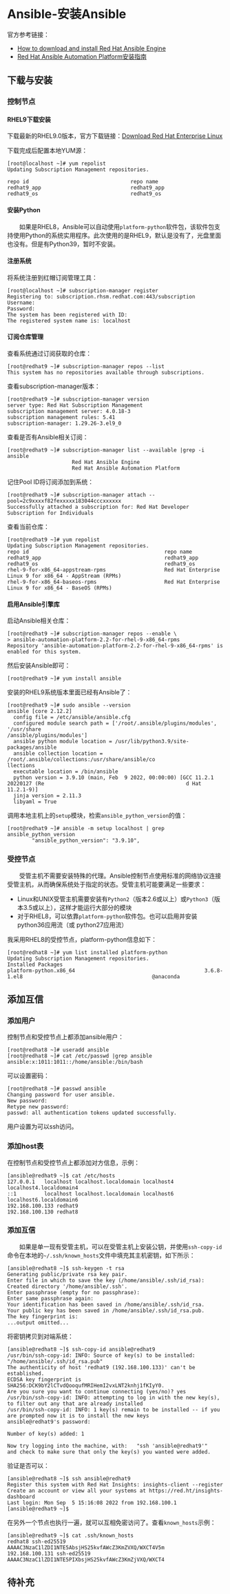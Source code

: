 # Ansible-安装Ansible
官方参考链接：
- [How to download and install Red Hat Ansible Engine](https://access.redhat.com/articles/3174981)
- [Red Hat Ansible Automation Platform安装指南](https://access.redhat.com/documentation/zh-cn/red_hat_ansible_automation_platform/2.2/html/red_hat_ansible_automation_platform_installation_guide/index)

## 下载与安装
### 控制节点
#### RHEL9下载安装
下载最新的RHEL9.0版本，官方下载链接：[Download Red Hat Enterprise Linux](https://developers.redhat.com/products/rhel/download)

下载完成后配置本地YUM源：
```
[root@localhost ~]# yum repolist
Updating Subscription Management repositories.

repo id                                 repo name
redhat9_app                             redhat9_app
redhat9_os                              redhat9_os
```
#### 安装Python
&#8195;&#8195;如果是RHEL8，Ansible可以自动使用`platform-python`软件包，该软件包支持使用Python的系统实用程序。此次使用的是RHEL9，默认是没有了，光盘里面也没有。但是有Python39，暂时不安装。
#### 注册系统
将系统注册到红帽订阅管理工具：
```
[root@localhost ~]# subscription-manager register
Registering to: subscription.rhsm.redhat.com:443/subscription
Username: 
Password:
The system has been registered with ID: 
The registered system name is: localhost
```
#### 订阅仓库管理
查看系统通过订阅获取的仓库：
```
[root@redhat9 ~]# subscription-manager repos --list
This system has no repositories available through subscriptions.
```
查看subscription-manager版本：
```
[root@redhat9 ~]# subscription-manager version
server type: Red Hat Subscription Management
subscription management server: 4.0.18-3
subscription management rules: 5.41
subscription-manager: 1.29.26-3.el9_0
```
查看是否有Ansible相关订阅：
```
[root@redhat9 ~]# subscription-manager list --available |grep -i ansible
                     Red Hat Ansible Engine
                     Red Hat Ansible Automation Platform
```
记住Pool ID将订阅添加到系统：
```
[root@redhat9 ~]# subscription-manager attach --pool=2c9xxxxf82fexxxxx183044cccxxxxxx
Successfully attached a subscription for: Red Hat Developer Subscription for Individuals
```
查看当前仓库：
```
[root@redhat9 ~]# yum repolist
Updating Subscription Management repositories.
repo id                                            repo name
redhat9_app                                        redhat9_app
redhat9_os                                         redhat9_os
rhel-9-for-x86_64-appstream-rpms                   Red Hat Enterprise Linux 9 for x86_64 - AppStream (RPMs)
rhel-9-for-x86_64-baseos-rpms                      Red Hat Enterprise Linux 9 for x86_64 - BaseOS (RPMs)
```
#### 启用Ansible引擎库
启动Ansible相关仓库：
```
[root@redhat9 ~]# subscription-manager repos --enable \
> ansible-automation-platform-2.2-for-rhel-9-x86_64-rpms
Repository 'ansible-automation-platform-2.2-for-rhel-9-x86_64-rpms' is enabled for this system.
```
然后安装Ansible即可：
```
[root@redhat9 ~]# yum install ansible
```
安装的RHEL9系统版本里面已经有Ansible了：
```
[root@redhat9 ~]# sudo ansible --version
ansible [core 2.12.2]
  config file = /etc/ansible/ansible.cfg
  configured module search path = ['/root/.ansible/plugins/modules', '/usr/share                                              /ansible/plugins/modules']
  ansible python module location = /usr/lib/python3.9/site-packages/ansible
  ansible collection location = /root/.ansible/collections:/usr/share/ansible/co                                              llections
  executable location = /bin/ansible
  python version = 3.9.10 (main, Feb  9 2022, 00:00:00) [GCC 11.2.1 20220127 (Re                                              d Hat 11.2.1-9)]
  jinja version = 2.11.3
  libyaml = True
```
调用本地主机上的`setup`模块，检索`ansible_python_version`的值：
```
[root@redhat9 ~]# ansible -m setup localhost | grep ansible_python_version
        "ansible_python_version": "3.9.10",
```
### 受控节点
&#8195;&#8195;受管主机不需要安装特殊的代理。Ansible控制节点使用标准的网络协议连接受管主机，从而确保系统处于指定的状态。受管主机可能要满足一些要求：
- Linux和UNIX受管主机需要安装有`Python2`（版本2.6或以上）或`Python3`（版本3.5或以上），这样才能运行大部分的模块
- 对于RHEL8，可以依靠`platform-python`软件包。也可以启用并安装python36应用流（或 python27应用流）

我采用RHEL8的受控节点，platform-python信息如下：
```
[root@redhat8 ~]# yum list installed platform-python
Updating Subscription Management repositories.
Installed Packages
platform-python.x86_64                                          3.6.8-1.el8                                          @anaconda
```
## 添加互信
### 添加用户
控制节点和受控节点上都添加ansible用户：
```
[root@redhat8 ~]# useradd ansible
[root@redhat8 ~]# cat /etc/passwd |grep ansible
ansible:x:1011:1011::/home/ansible:/bin/bash
```
可以设置密码：
```
[root@redhat8 ~]# passwd ansible
Changing password for user ansible.
New password:
Retype new password:
passwd: all authentication tokens updated successfully.
```
用户设置为可以ssh访问。
### 添加host表
在控制节点和受控节点上都添加对方信息，示例：
```
[ansible@redhat9 ~]$ cat /etc/hosts
127.0.0.1   localhost localhost.localdomain localhost4 localhost4.localdomain4
::1         localhost localhost.localdomain localhost6 localhost6.localdomain6
192.168.100.133 redhat9
192.168.100.130 redhat8
```
### 添加互信
&#8195;&#8195;如果是单一现有受管主机，可以在受管主机上安装公钥，并使用`ssh-copy-id`命令在本地的`~/.ssh/known_hosts`文件中填充其主机密钥，如下所示：
```
[ansible@redhat8 ~]$ ssh-keygen -t rsa
Generating public/private rsa key pair.
Enter file in which to save the key (/home/ansible/.ssh/id_rsa):
Created directory '/home/ansible/.ssh'.
Enter passphrase (empty for no passphrase):
Enter same passphrase again:
Your identification has been saved in /home/ansible/.ssh/id_rsa.
Your public key has been saved in /home/ansible/.ssh/id_rsa.pub.
The key fingerprint is:
...output omitted...
```
将密钥拷贝到对端系统：
```
[ansible@redhat8 ~]$ ssh-copy-id ansible@redhat9
/usr/bin/ssh-copy-id: INFO: Source of key(s) to be installed: "/home/ansible/.ssh/id_rsa.pub"
The authenticity of host 'redhat9 (192.168.100.133)' can't be established.
ECDSA key fingerprint is SHA256:DCK9bY2lCTvdQooqufMRIHemI2vxLNT2knhj1fKIyY0.
Are you sure you want to continue connecting (yes/no)? yes
/usr/bin/ssh-copy-id: INFO: attempting to log in with the new key(s), to filter out any that are already installed
/usr/bin/ssh-copy-id: INFO: 1 key(s) remain to be installed -- if you are prompted now it is to install the new keys
ansible@redhat9's password:

Number of key(s) added: 1

Now try logging into the machine, with:   "ssh 'ansible@redhat9'"
and check to make sure that only the key(s) you wanted were added.
```
验证是否可以：
```
[ansible@redhat8 ~]$ ssh ansible@redhat9
Register this system with Red Hat Insights: insights-client --register
Create an account or view all your systems at https://red.ht/insights-dashboard
Last login: Mon Sep  5 15:16:08 2022 from 192.168.100.1
[ansible@redhat9 ~]$ 
```
在另外一个节点也执行一遍，就可以互相免密访问了。查看`known_hosts`示例：
```
[ansible@redhat9 ~]$ cat .ssh/known_hosts
redhat8 ssh-ed25519 AAAAC3NzaC1lZDI1NTE5AbsjHS25kvfAWcZ3KmZVXQ/WXCT4V5m
192.168.100.131 ssh-ed25519 AAAAC3NzaC1lZDI1NTE5PIXbsjHS25kvfAWcZ3KmZjVXQ/WXCT4
```
## 待补充